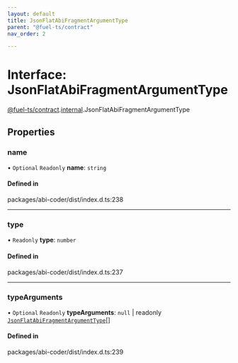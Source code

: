 ```yaml
---
layout: default
title: JsonFlatAbiFragmentArgumentType
parent: "@fuel-ts/contract"
nav_order: 2

---
```


# Interface: JsonFlatAbiFragmentArgumentType

[@fuel-ts/contract](../index.md).[internal](../namespaces/internal.md).JsonFlatAbiFragmentArgumentType

## Properties

### name

• `Optional` `Readonly` **name**: `string`

#### Defined in

packages/abi-coder/dist/index.d.ts:238

___

### type

• `Readonly` **type**: `number`

#### Defined in

packages/abi-coder/dist/index.d.ts:237

___

### typeArguments

• `Optional` `Readonly` **typeArguments**: ``null`` \| readonly [`JsonFlatAbiFragmentArgumentType`](internal-JsonFlatAbiFragmentArgumentType.md)[]

#### Defined in

packages/abi-coder/dist/index.d.ts:239
